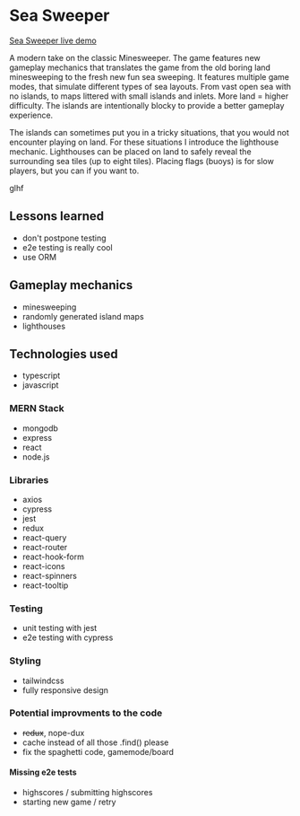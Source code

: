 # Sea Sweeper

[Sea Sweeper live demo](https://seasweeper.lindman.dev)

A modern take on the classic Minesweeper. The game features new gameplay mechanics that translates the game from the old boring land minesweeping to the fresh new fun sea sweeping. It features multiple game modes, that simulate different types of sea layouts. From vast open sea with no islands, to maps littered with small islands and inlets. More land = higher difficulty. The islands are intentionally blocky to provide a better gameplay experience.

The islands can sometimes put you in a tricky situations, that you would not encounter playing on land. For these situations I introduce the lighthouse mechanic. Lighthouses can be placed on land to safely reveal the surrounding sea tiles (up to eight tiles).
Placing flags (buoys) is for slow players, but you can if you want to.

glhf

## Lessons learned

- don't postpone testing
- e2e testing is really cool
- use ORM

## Gameplay mechanics

- minesweeping
- randomly generated island maps
- lighthouses

## Technologies used

- typescript
- javascript

### MERN Stack

- mongodb
- express
- react
- node.js

### Libraries

- axios
- cypress
- jest
- redux
- react-query
- react-router
- react-hook-form
- react-icons
- react-spinners
- react-tooltip

### Testing

- unit testing with jest
- e2e testing with cypress

### Styling

- tailwindcss
- fully responsive design

### Potential improvments to the code

- ~~redux~~, nope-dux
- cache instead of all those .find() please
- fix the spaghetti code, gamemode/board

#### Missing e2e tests

- highscores / submitting highscores
- starting new game / retry
